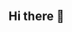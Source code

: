 ## Hi there 👋

<!--
**joelquev/joelquev** is my introduction repository✨✨

I'm a PhD Student working on High-Level Synthesis and Hardware Design, always interested in to hear about projects related to FPGAs, Evolutionary Algorithms and Compilers. Also, I'm familiar with compiler infrastructures such a LLVM/MLIR and the basics of Linux, TCL and Scripting. 

I have technical skills in VHDL (Design and Debug using Xilinx Vivado), MATLAB and Python programming. I'm currently exploring UVM for system verification with SystemVerilog. 

-->

